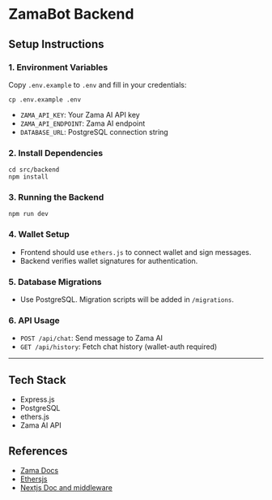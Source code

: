 # ZamaBot Backend

## Setup Instructions

### 1. Environment Variables
Copy `.env.example` to `.env` and fill in your credentials:
```
cp .env.example .env
```
- `ZAMA_API_KEY`: Your Zama AI API key
- `ZAMA_API_ENDPOINT`: Zama AI endpoint
- `DATABASE_URL`: PostgreSQL connection string

### 2. Install Dependencies
```
cd src/backend
npm install
```

### 3. Running the Backend
```
npm run dev
```

### 4. Wallet Setup
- Frontend should use `ethers.js` to connect wallet and sign messages.
- Backend verifies wallet signatures for authentication.

### 5. Database Migrations
- Use PostgreSQL. Migration scripts will be added in `/migrations`.

### 6. API Usage
- `POST /api/chat`: Send message to Zama AI
- `GET /api/history`: Fetch chat history (wallet-auth required)

---

## Tech Stack
- Express.js
- PostgreSQL
- ethers.js
- Zama AI API

## References
- [Zama Docs](https://docs.zama.ai/protocol/solidity-guides)
- [Ethersjs](https://docs.ethers.io)
- [Nextjs Doc and middleware](https://docs.nestjs.com/guards)
